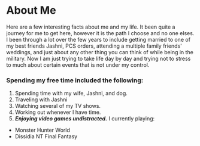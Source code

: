 # About Me

Here are a few interesting facts about me and my life. It been quite a journey for me to get here, however it is the path I choose and no one elses. I been through a lot over the few years to include getting married to one of my best friends Jashni, PCS orders, attending a multiple family friends' weddings, and just about any other thing you can think of while being in the military. Now I am just trying to take life day by day and trying not to stress to much about certain events that is not under my control. 

### Spending my free time included the following: 
1. Spending time with my wife, Jashni, and dog.
1. Traveling with Jashni
1. Watching several of my TV shows.
1. Working out whenever I have time.
1. ***Enjoying video games undistracted.*** I currently playing:
+ Monster Hunter World
+ Dissidia NT Final Fantasy
